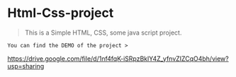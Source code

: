 # Html-Css-project

> This is a Simple HTML, CSS, some java script project.

```
You can find the DEMO of the project >
```
https://drive.google.com/file/d/1nf4fqK-iSRpzBklY4Z_yfnvZIZCqO4bh/view?usp=sharing

